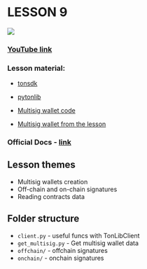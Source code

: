 # LESSON 9
[![](https://img.shields.io/badge/%F0%9F%92%8E-TON-grey)](https://ton.org)

### [YouTube link](https://www.youtube.com/watch?v=1pM3mPYZGtQ)

### Lesson material:
* [tonsdk](https://github.com/tonfactory/tonsdk)
* [pytonlib](https://github.com/toncenter/pytonlib)


* [Multisig wallet code](https://github.com/ton-blockchain/multisig-contract)
* [Multisig wallet from the lesson](https://tonscan.org/address/EQCOpgZNmHhDe4nuZY6aQh3sgqgwgTBtCL4kZPYTDTDlZY_Y)

### Official Docs - [link](https://docs.ton.org)

## Lesson themes
- Multisig wallets creation
- Off-chain and on-chain signatures
- Reading contracts data 

## Folder structure
- `client.py` - useful funcs with TonLibClient 
- `get_multisig.py` - Get multisig wallet data 
- `offchain/` - offchain signatures
- `onchain/` - onchain signatures
